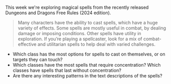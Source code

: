 This week we're exploring magical spells from the recently released Dungeons and Dragons Free Rules (2024 edition).

> Many characters have the ability to cast spells, which have a huge variety of effects. Some spells are mostly useful in combat, by dealing damage or imposing conditions. Other spells have utility in exploration. If you’re playing a spellcaster, look for a mix of combat-effective and utilitarian spells to help deal with varied challenges.

- Which class has the most options for spells to cast on themselves, or on targets they can touch?
- Which classes have the most spells that require concentration? Which classes have spells that last without concentration?
- Are there any interesting patterns in the text descriptions of the spells?